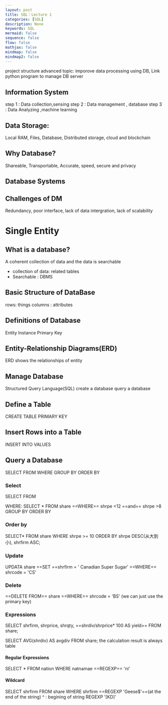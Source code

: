 ```yaml
---
layout: post
title: SQL｜Lecture 1
categories: [SQL]
description: None
keywords: SQL
mermaid: false
sequence: false
flow: false
mathjax: false
mindmap: false
mindmap2: false
---
```


 project structure
 advanced topic: imporove data processing using DB, Link python program to manage DB server
## Information System
step 1 : Data collection,sensing
step 2 : Data management , database
step 3 : Data Analyzing ,machine learning
## Data Storage: 
Local RAM, Files, Database, Distributed storage, cloud and blockchain
## Why Database? 
Shareable, Transportable, Accurate, speed, secure and privacy
## Database Systems
## Challenges of DM
Redundancy, poor interface, lack of data intergration, lack of scalability
# Single Entity
## What is a database?
A coherent collection of data and the data is searchable
- collection of data: related tables
- Searchable : DBMS
## Basic Structure of DataBase
rows: things
columns : attributes
## Definitions of Database
Entity
Instance
Primary Key
## Entity-Relationship Diagrams(ERD)
ERD shows the relationships of entity
## Manage Database
Structured Query Language(SQL) 
create a database
query a database
## Define a Table
CREATE TABLE
PRIMARY KEY
## Insert Rows into a Table
INSERT INTO
VALUES
## Query a Database
SELECT
FROM
WHERE
GROUP BY
ORDER BY
### Select
SELECT
FROM

WHERE: SELECT * FROM share ==WHERE== shrpe <12 ==and== shrpe >8
GROUP BY
ORDER BY
### Order by
SELECT* FROM share
WHERE shrpe >= 10
ORDER BY shrpe DESC(从大到小), shrfirm ASC;
### Update
UPDATA share
==SET ==shrfirm = ' Canadian Super Sugar'
==WHERE== shrcode = 'CS'
### Delete
==DELETE FROM== share
==WHERE== shrcode = 'BS'
(we can just use the primary key)
### Expressions
SELECT shrfirm, shrprice, shrqty, ==shrdiv/shrprice* 100 AS yield==
FROM share;

SELECT AVG(shrdiv) AS avgdiv
FROM share;
the calculation result is always table
#### Regular Expressions
SELECT * FROM nation WHERE natnamae ==REGEXP== 'ni'
#### Wildcard
SELECT shrfirm FROM share WHERE shrfirm ==REGEXP 'Geese$'==(at the end of the string)
^ : begining of string
REGEXP '[KD]'





